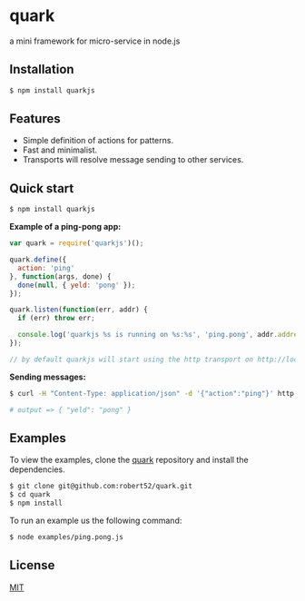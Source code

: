 # quark

a mini framework for micro-service in node.js

## Installation

```bash
$ npm install quarkjs
```

## Features

* Simple definition of actions for patterns.
* Fast and minimalist.
* Transports will resolve message sending to other services.

## Quick start

```bash
$ npm install quarkjs
```

__Example of a ping-pong app:__

```javascript
var quark = require('quarkjs')();

quark.define({
  action: 'ping'
}, function(args, done) {
  done(null, { yeld: 'pong' });
});

quark.listen(function(err, addr) {
  if (err) throw err;

  console.log('quarkjs %s is running on %s:%s', 'ping.pong', addr.address, addr.port);
});

// by default quarkjs will start using the http transport on http://localhost:3000

```
__Sending messages:__

```bash
$ curl -H "Content-Type: application/json" -d '{"action":"ping"}' http://localhost:3000/exec

# output => { "yeld": "pong" }
```

## Examples

To view the examples, clone the [quark](https://github.com/robert52/quark) repository and install the dependencies.

```bash
$ git clone git@github.com:robert52/quark.git
$ cd quark
$ npm install
```

To run an example us the following command:

```bash
$ node examples/ping.pong.js
```

## License

[MIT](https://github.com/robert52/quark/blob/master/LICENSE)
